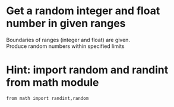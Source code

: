 # Get a random integer and float number in given ranges
<div>Boundaries of ranges (integer and float) are given.</div>
<div>Produce random numbers within specified limits</div>

<h1>Hint: import random and randint from math module</h1>
<code>from math import randint,random</code>

